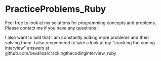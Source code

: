 # PracticeProblems_Ruby

Feel free to look at my solutions for programming concepts and problems. Please contact me if you have any questions !

I also want to add that I am constantly adding more problems and then solving them. I also recommend to take a look at my "cracking the coding interview" answers at github.com/cevalloa/crackingthecodinginterview_ruby